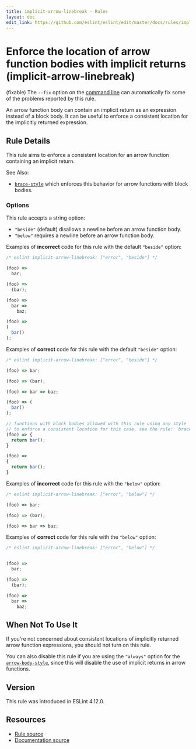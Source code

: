 ```yaml
---
title: implicit-arrow-linebreak - Rules
layout: doc
edit_link: https://github.com/eslint/eslint/edit/master/docs/rules/implicit-arrow-linebreak.md
---
```

<!-- Note: No pull requests accepted for this file. See README.md in the root directory for details. -->

# Enforce the location of arrow function bodies with implicit returns (implicit-arrow-linebreak)

(fixable) The `--fix` option on the [command line](../user-guide/command-line-interface#fix) can automatically fix some of the problems reported by this rule.

An arrow function body can contain an implicit return as an expression instead of a block body. It can be useful to enforce a consistent location for the implicitly returned expression.

## Rule Details

This rule aims to enforce a consistent location for an arrow function containing an implicit return.

See Also:

- [`brace-style`](https://eslint.org/docs/rules/brace-style) which enforces this behavior for arrow functions with block bodies.

### Options

This rule accepts a string option:

- `"beside"` (default) disallows a newline before an arrow function body.
- `"below"` requires a newline before an arrow function body.

Examples of **incorrect** code for this rule with the default `"beside"` option:

```js
/* eslint implicit-arrow-linebreak: ["error", "beside"] */

(foo) =>
  bar;

(foo) =>
  (bar);

(foo) =>
  bar =>
    baz;

(foo) =>
(
  bar()
);
```

Examples of **correct** code for this rule with the default `"beside"` option:

```js
/* eslint implicit-arrow-linebreak: ["error", "beside"] */

(foo) => bar;

(foo) => (bar);

(foo) => bar => baz;

(foo) => (
  bar()
);

// functions with block bodies allowed with this rule using any style
// to enforce a consistent location for this case, see the rule: `brace-style`
(foo) => {
  return bar();
}

(foo) =>
{
  return bar();
}
```

Examples of **incorrect** code for this rule with the `"below"` option:

```js
/* eslint implicit-arrow-linebreak: ["error", "below"] */

(foo) => bar;

(foo) => (bar);

(foo) => bar => baz;
```

Examples of **correct** code for this rule with the `"below"` option:

```js
/* eslint implicit-arrow-linebreak: ["error", "below"] */


(foo) =>
  bar;

(foo) =>
  (bar);

(foo) =>
  bar =>
    baz;
```

## When Not To Use It

If you're not concerned about consistent locations of implicitly returned arrow function expressions, you should not turn on this rule.

You can also disable this rule if you are using the `"always"` option for the [`arrow-body-style`](https://eslint.org/docs/rules/arrow-body-style), since this will disable the use of implicit returns in arrow functions.

## Version

This rule was introduced in ESLint 4.12.0.

## Resources

* [Rule source](https://github.com/eslint/eslint/tree/master/lib/rules/implicit-arrow-linebreak.js)
* [Documentation source](https://github.com/eslint/eslint/tree/master/docs/rules/implicit-arrow-linebreak.md)
